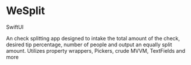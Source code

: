 # WeSplit

SwiftUI

An check splitting app designed to intake the total amount of the check, desired tip percentage, number of people and output an equally split amount. Utilizes property wrappers, Pickers, crude MVVM, TextFields and more
